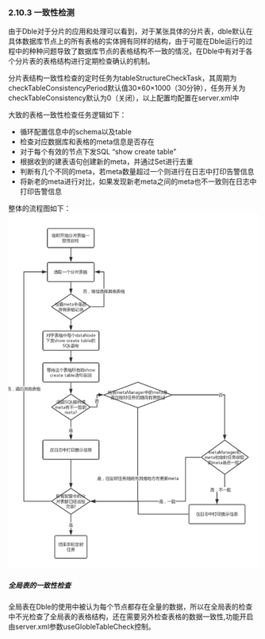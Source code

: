 ### 2.10.3 一致性检测
由于Dble对于分片的应用和处理可以看到，对于某张具体的分片表，dble默认在具体数据库节点上的所有表格的实体拥有同样的结构，由于可能在Dble运行的过程中的种种问题导致了数据库节点的表格结构不一致的情况，在Dble中有对于各个分片表的表格结构进行定期检查确认的机制。

分片表结构一致性检查的定时任务为tableStructureCheckTask，其周期为checkTableConsistencyPeriod默认值30×60×1000（30分钟），任务开关为checkTableConsistency默认为0（关闭），以上配置均配置在server.xml中

大致的表格一致性检查任务逻辑如下：

+ 循环配置信息中的schema以及table
+ 检查对应数据库和表格的meta信息是否存在
+ 对于每个有效的节点下发SQL “show create table”
+ 根据收到的建表语句创建新的meta，并通过Set进行去重
+ 判断有几个不同的meta，若meta数量超过一个则进行在日志中打印告警信息
+ 将新老的meta进行对比，如果发现新老meta之间的meta也不一致则在日志中打印告警信息  

整体的流程图如下：  
![一致性检测](pic/2.10.3_consistency_check.png)
	   
##### 全局表的一致性检查
全局表在Dble的使用中被认为每个节点都存在全量的数据，所以在全局表的检查中不光检查了全局表的表格结构，还在需要另外检查表格的数据一致性,功能开启由server.xml参数useGlobleTableCheck控制。  

